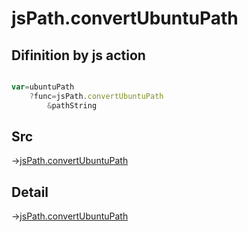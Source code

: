 # jsPath.convertUbuntuPath

## Difinition by js action

```js.js

var=ubuntuPath
	?func=jsPath.convertUbuntuPath
		&pathString
```

## Src

->[jsPath.convertUbuntuPath](https://github.com/puutaro/CommandClick/blob/master/app/src/main/java/com/puutaro/commandclick/fragment_lib/terminal_fragment/js_interface/JsPath.kt#L138)

## Detail

->[jsPath.convertUbuntuPath](https://github.com/puutaro/CommandClick/blob/master/md/developer/js_interface/details/JsPath/convertUbuntuPath.md)
